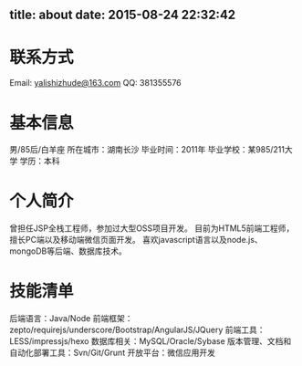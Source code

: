 title: about
date: 2015-08-24 22:32:42
---

# 联系方式
Email: yalishizhude@163.com
QQ: 381355576

# 基本信息
男/85后/白羊座
所在城市：湖南长沙
毕业时间：2011年
毕业学校：某985/211大学
学历：本科

# 个人简介
曾担任JSP全栈工程师，参加过大型OSS项目开发。
目前为HTML5前端工程师，擅长PC端以及移动端微信页面开发。
喜欢javascript语言以及node.js、mongoDB等后端、数据库技术。

# 技能清单
后端语言：Java/Node
前端框架：zepto/requirejs/underscore/Bootstrap/AngularJS/JQuery
前端工具：LESS/impressjs/hexo
数据库相关：MySQL/Oracle/Sybase
版本管理、文档和自动化部署工具：Svn/Git/Grunt
开放平台：微信应用开发
<!-- 单元测试：PHPUnit/SimpleTest/Qunit -->
<!-- Web框架：ThinkPHP/Yaf/Yii/Lavaral/LazyPHP -->
